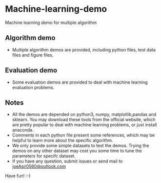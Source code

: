 # Machine-learning-demo
Machine learning demo for multiple algorithm

## Algorithm demo
 * Multiple algorithm demos are provided, including python files, test data files and figure files.

## Evaluation demo
 * Some evaluation demos are provided to deal with machine learning evaluation problems.

## Notes
 * All the demos are depended on python3, numpy, matplotlib,pandas and sklearn. You may download these tools from the official website, which are pretty popular to deal with machine learning problems, or just install anaconda.
 * Comments in each python file present some references, which may be helpful to learn more about the specific algorithm.
 * We only provide some simple datasets to test the demos. Trying the demos on any other dataset may cost you some time to tune the parameters for specifc dataset.
 * If you have any question, submit issues or send mail to joeAsir0560@outlook.com

Have fun!  :-)
